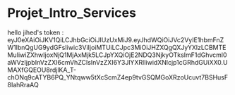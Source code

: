 # Projet_Intro_Services

hello
jihed's token : eyJ0eXAiOiJKV1QiLCJhbGciOiJIUzUxMiJ9.eyJhdWQiOiJVc2VyIE1hbmFnZW1lbnQgUG9ydGFsIiwic3ViIjoiMTUiLCJpc3MiOiJHZXQgQXJyYXlzLCBMTEMuIiwiZXhwIjoxNjQ1MjAxMjk5LCJpYXQiOjE2NDQ3NjkyOTksImF1dGhvcml0aWVzIjpbInVzZXI6cmVhZCIsInVzZXI6Y3JlYXRlIiwidXNlcjp1cGRhdGUiXX0.UMAXfGQEOU8rdjlKA_T-chONq9cATYB6PQ_YNtqww5tXcScmZ4ep9tvGSQMGoXRzoUcuvt7BSHusF8IahRraAQ